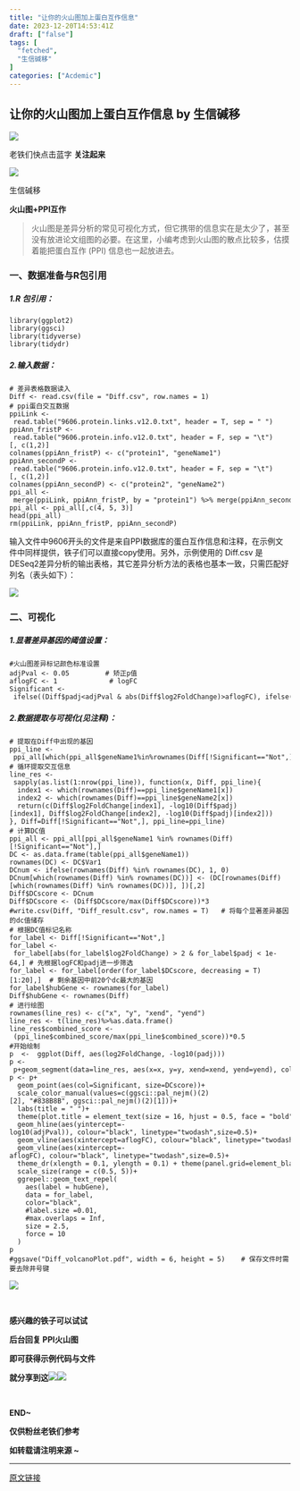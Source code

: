```yaml
---
title: "让你的火山图加上蛋白互作信息"
date: 2023-12-20T14:53:41Z
draft: ["false"]
tags: [
  "fetched",
  "生信碱移"
]
categories: ["Acdemic"]
---
```

让你的火山图加上蛋白互作信息 by 生信碱移
------
<div><section data-tool="markdown编辑器" data-website="https://markdown.com.cn/editor"><section powered-by="xiumi.us"><section><section powered-by="xiumi.us"><section><section><section powered-by="xiumi.us"><section><section powered-by="xiumi.us"><section><img data-ratio="1.0324675324675325" data-src="https://mmbiz.qpic.cn/mmbiz_gif/lN9Tp5oiaqHFn9Rg6MwMU3ukMR9ROPh7bf7QWHEMwhUBUwSUKFsV8oK9noHic3jLaeJVQewHJcLq1cTXVAat35Tw/640?wx_fmt=gif&amp;tp=wxpic&amp;wxfrom=5&amp;wx_lazy=1" data-type="gif" data-w="154" src="https://mmbiz.qpic.cn/mmbiz_gif/lN9Tp5oiaqHFn9Rg6MwMU3ukMR9ROPh7bf7QWHEMwhUBUwSUKFsV8oK9noHic3jLaeJVQewHJcLq1cTXVAat35Tw/640?wx_fmt=gif&amp;tp=wxpic&amp;wxfrom=5&amp;wx_lazy=1"></section></section></section></section></section><section><section powered-by="xiumi.us"><section><p><span>老铁们快点击蓝字 <strong>关注起来</strong></span></p></section></section></section><section><section powered-by="xiumi.us"><section><section powered-by="xiumi.us"><section><img data-ratio="1.0324675324675325" data-src="https://mmbiz.qpic.cn/mmbiz_gif/lN9Tp5oiaqHFn9Rg6MwMU3ukMR9ROPh7bf7QWHEMwhUBUwSUKFsV8oK9noHic3jLaeJVQewHJcLq1cTXVAat35Tw/640?wx_fmt=gif&amp;tp=wxpic&amp;wxfrom=5&amp;wx_lazy=1" data-type="gif" data-w="154" src="https://mmbiz.qpic.cn/mmbiz_gif/lN9Tp5oiaqHFn9Rg6MwMU3ukMR9ROPh7bf7QWHEMwhUBUwSUKFsV8oK9noHic3jLaeJVQewHJcLq1cTXVAat35Tw/640?wx_fmt=gif&amp;tp=wxpic&amp;wxfrom=5&amp;wx_lazy=1"></section></section></section></section></section></section></section></section></section><section data-mpa-powered-by="yiban.io" data-darkmode-bgcolor-16095509242984="rgb(25, 25, 25)" data-darkmode-original-bgcolor-16095509242984="rgb(255, 255, 255)" data-style='white-space: normal; max-width: 100%; letter-spacing: 0.544px; text-size-adjust: auto; background-color: rgb(255, 255, 255); font-family: "Helvetica Neue", Helvetica, "Hiragino Sans GB", "Microsoft YaHei", Arial, sans-serif; box-sizing: border-box !important; overflow-wrap: break-word !important;'><section data-darkmode-bgcolor-16095509242984="rgb(25, 25, 25)" data-darkmode-original-bgcolor-16095509242984="rgb(255, 255, 255)"><section data-darkmode-bgcolor-16095509242984="rgb(25, 25, 25)" data-darkmode-original-bgcolor-16095509242984="rgb(255, 255, 255)"><section data-id="85660" data-custom="rgb(117, 117, 118)" data-color="rgb(117, 117, 118)" data-darkmode-bgcolor-16095509242984="rgb(25, 25, 25)" data-darkmode-original-bgcolor-16095509242984="rgb(255, 255, 255)"><section data-darkmode-bgcolor-16095509242984="rgb(25, 25, 25)" data-darkmode-original-bgcolor-16095509242984="rgb(255, 255, 255)"><section data-darkmode-bgcolor-16095509242984="rgb(25, 25, 25)" data-darkmode-original-bgcolor-16095509242984="rgb(255, 255, 255)"><section data-darkmode-bgcolor-16095509242984="rgb(25, 25, 25)" data-darkmode-original-bgcolor-16095509242984="rgb(255, 255, 255)"><section data-darkmode-bgcolor-16095509242984="rgb(25, 25, 25)" data-darkmode-original-bgcolor-16095509242984="rgb(255, 255, 255)"><section data-darkmode-bgcolor-16095509242984="rgb(25, 25, 25)" data-darkmode-original-bgcolor-16095509242984="rgb(255, 255, 255)"><section data-id="85660" data-custom="rgb(117, 117, 118)" data-color="rgb(117, 117, 118)" data-darkmode-bgcolor-16095509242984="rgb(25, 25, 25)" data-darkmode-original-bgcolor-16095509242984="rgb(255, 255, 255)"><section data-darkmode-bgcolor-16095509242984="rgb(25, 25, 25)" data-darkmode-original-bgcolor-16095509242984="rgb(255, 255, 255)" data-style="margin-top: 2em; padding-top: 0.5em; padding-bottom: 0.5em; max-width: 100%; border-style: solid none; text-decoration: inherit; border-top-color: rgb(204, 204, 204); border-bottom-color: rgb(204, 204, 204); border-top-width: 1px; border-bottom-width: 1px; box-sizing: border-box !important; overflow-wrap: break-word !important;"><p data-darkmode-bgcolor-16095509242984="rgb(25, 25, 25)" data-darkmode-original-bgcolor-16095509242984="rgb(255, 255, 255)"><span>生信碱移</span></p><section><strong>火山图+PPI互作</strong></section></section></section></section></section></section></section></section></section></section></section></section><blockquote data-type="2" data-url="" data-author-name="" data-content-utf8-length="68" data-source-title="" data-darkmode-bgcolor-16095509242984="rgb(25, 25, 25)" data-darkmode-original-bgcolor-16095509242984="rgb(255, 255, 255)" data-darkmode-color-16095509242984="rgba(163, 163, 163, 0.498)" data-darkmode-original-color-16095509242984="rgba(0, 0, 0, 0.498)" data-style='color: rgba(0, 0, 0, 0.498); white-space: normal; max-width: 100%; letter-spacing: 0.544px; font-family: -apple-system-font, system-ui, "Helvetica Neue", "PingFang SC", "Hiragino Sans GB", "Microsoft YaHei UI", "Microsoft YaHei", Arial, sans-serif; background-color: rgb(255, 255, 255); box-sizing: border-box !important; overflow-wrap: break-word !important;'><section><span>火山图是差异分析的常见可视化方式，但它携带的信息实在是太少了，甚至没有放进论文组图的必要。在这里，小编考虑到火山图的散点比较多，估摸着能把蛋白互作 (PPI) 信息也一起放进去。</span></section></blockquote></section><section data-tool="markdown编辑器" data-website="https://markdown.com.cn/editor"><h3 data-tool="markdown.com.cn编辑器"><span>一、数据准备与R包引用</span></h3><h5 data-tool="markdown.com.cn编辑器"><span>1.R 包引用</span>：</h5><pre data-tool="markdown.com.cn编辑器"><span></span><code><span>library</span>(ggplot2)<br><span>library</span>(ggsci)<br><span>library</span>(tidyverse)<br><span>library</span>(tidydr)<br></code></pre><h5 data-tool="markdown.com.cn编辑器"><span>2.输入数据</span>：</h5><pre data-tool="markdown.com.cn编辑器"><code><span># 差异表格数据读入</span><br>Diff &lt;- read.csv(file = <span>"Diff.csv"</span>, row.names = <span>1</span>)<br><span># ppi蛋白交互数据</span><br>ppiLink &lt;- read.table(<span>"9606.protein.links.v12.0.txt"</span>, header = <span>T</span>, sep = <span>" "</span>)<br>ppiAnn_fristP &lt;- read.table(<span>"9606.protein.info.v12.0.txt"</span>, header = <span>F</span>, sep = <span>"\t"</span>)[, c(<span>1</span>,<span>2</span>)]<br>colnames(ppiAnn_fristP) &lt;- c(<span>"protein1"</span>, <span>"geneName1"</span>)<br>ppiAnn_secondP &lt;- read.table(<span>"9606.protein.info.v12.0.txt"</span>, header = <span>F</span>, sep = <span>"\t"</span>)[, c(<span>1</span>,<span>2</span>)]<br>colnames(ppiAnn_secondP) &lt;- c(<span>"protein2"</span>, <span>"geneName2"</span>)<br>ppi_all &lt;- merge(ppiLink, ppiAnn_fristP, by = <span>"protein1"</span>) %&gt;% merge(ppiAnn_secondP, by = <span>"protein2"</span>)<br>ppi_all &lt;- ppi_all[,c(<span>4</span>, <span>5</span>, <span>3</span>)]<br>head(ppi_all)<br>rm(ppiLink, ppiAnn_fristP, ppiAnn_secondP)<br></code></pre><section>输入文件中9606开头的文件是来自PPI数据库的蛋白互作信息和注释，在示例文件中同样提供，铁子们可以直接copy使用。另外，示例使用的 <span>Diff.csv</span> 是 DESeq2差异分析的输出表格，其它差异分析方法的表格也基本一致，只需匹配好列名（表头如下）：</section><p><img data-galleryid="" data-imgfileid="100007976" data-ratio="0.6928934010152284" data-s="300,640" data-src="https://mmbiz.qpic.cn/sz_mmbiz_png/LvUIqvYKCeW7dtFG1dJq7n9niaYSTvwibfeWhQiaHYMcmy49sFwxp9dPW4lomRc8yDSgTRPGBGktXxhgKAf8au3Mw/640?wx_fmt=png&amp;from=appmsg" data-type="png" data-w="788" src="https://mmbiz.qpic.cn/sz_mmbiz_png/LvUIqvYKCeW7dtFG1dJq7n9niaYSTvwibfeWhQiaHYMcmy49sFwxp9dPW4lomRc8yDSgTRPGBGktXxhgKAf8au3Mw/640?wx_fmt=png&amp;from=appmsg"></p><h3 data-tool="markdown.com.cn编辑器"><span>二、可视化</span></h3><h5 data-tool="markdown.com.cn编辑器"><span>1.显著差异基因的阈值设置</span>：</h5><pre data-tool="markdown.com.cn编辑器"><span></span><code><span>#火山图差异标记颜色标准设置</span><br>adjPval &lt;- <span>0.05</span>         <span># 矫正p值</span><br>aflogFC &lt;- <span>1</span>             <span># logFC</span><br>Significant &lt;- ifelse((Diff$padj&lt;adjPval &amp; abs(Diff$log2FoldChange)&gt;aflogFC), ifelse(Diff$log2FoldChange&gt;aflogFC,<span>"Up"</span>,<span>"Down"</span>), <span>"Not"</span>)<br></code></pre><h5 data-tool="markdown.com.cn编辑器"><span>2.数据提取与可视化(见注释)</span>：</h5><pre data-tool="markdown.com.cn编辑器"><span></span><code><span># 提取在Diff中出现的基因</span><br>ppi_line &lt;- ppi_all[which(ppi_all$geneName1%<span>in</span>%rownames(Diff[!Significant==<span>"Not"</span>,]) &amp; ppi_all$geneName2%<span>in</span>%rownames(Diff[!Significant==<span>"Not"</span>,])), ]<br><span># 循环提取交互信息</span><br>line_res &lt;- sapply(as.list(<span>1</span>:nrow(ppi_line)), <span>function</span>(x, Diff, ppi_line){<br>  index1 &lt;- which(rownames(Diff)==ppi_line$geneName1[x])<br>  index2 &lt;- which(rownames(Diff)==ppi_line$geneName2[x])<br>  <span>return</span>(c(Diff$log2FoldChange[index1], -log10(Diff$padj)[index1], Diff$log2FoldChange[index2], -log10(Diff$padj)[index2]))<br>}, Diff=Diff[!Significant==<span>"Not"</span>,], ppi_line=ppi_line)<br><span># 计算DC值</span><br>ppi_all &lt;- ppi_all[ppi_all$geneName1 %<span>in</span>% rownames(Diff)[!Significant==<span>"Not"</span>],]<br>DC &lt;- as.data.frame(table(ppi_all$geneName1))<br>rownames(DC) &lt;- DC$Var1<br>DCnum &lt;- ifelse(rownames(Diff) %<span>in</span>% rownames(DC), <span>1</span>, <span>0</span>)<br>DCnum[which(rownames(Diff) %<span>in</span>% rownames(DC))] &lt;- (DC[rownames(Diff)[which(rownames(Diff) %<span>in</span>% rownames(DC))], ])[,<span>2</span>]<br>Diff$DCscore &lt;- DCnum<br>Diff$DCscore &lt;- (Diff$DCscore/max(Diff$DCscore))*<span>3</span><br><span>#write.csv(Diff, "Diff_result.csv", row.names = T)   # 将每个显著差异基因的dc值储存</span><br><span># 根据DC值标记名称</span><br>for_label &lt;- Diff[!Significant==<span>"Not"</span>,]<br>for_label &lt;- for_label[abs(for_label$log2FoldChange) &gt; <span>2</span> &amp; for_label$padj &lt; <span>1e-64</span>,] <span># 先根据logFC和padj进一步筛选</span><br>for_label &lt;- for_label[order(for_label$DCscore, decreasing = <span>T</span>)[<span>1</span>:<span>20</span>],]  <span># 剩余基因中前20个dc最大的基因</span><br>for_label$hubGene &lt;- rownames(for_label)<br>Diff$hubGene &lt;- rownames(Diff)<br><span># 进行绘图</span><br>rownames(line_res) &lt;- c(<span>"x"</span>, <span>"y"</span>, <span>"xend"</span>, <span>"yend"</span>)<br>line_res &lt;- t(line_res)%&gt;%as.data.frame()<br>line_res$combined_score &lt;- (ppi_line$combined_score/max(ppi_line$combined_score))*<span>0.5</span><br><span>#开始绘制</span><br>p  &lt;-  ggplot(Diff, aes(log2FoldChange, -log10(padj)))<br>p &lt;- p+geom_segment(data=line_res, aes(x=x, y=y, xend=xend, yend=yend), color=<span>"yellow3"</span>, size=<span>0.3</span>, alpha=<span>0.1</span>)<br>p &lt;- p+<br>  geom_point(aes(col=Significant, size=DCscore))+<br>  scale_color_manual(values=c(ggsci::pal_nejm()(<span>2</span>)[<span>2</span>], <span>"#838B8B"</span>, ggsci::pal_nejm()(<span>2</span>)[<span>1</span>]))+<br>  labs(title = <span>" "</span>)+<br>  theme(plot.title = element_text(size = <span>16</span>, hjust = <span>0.5</span>, face = <span>"bold"</span>))+<br>  geom_hline(aes(yintercept=-log10(adjPval)), colour=<span>"black"</span>, linetype=<span>"twodash"</span>,size=<span>0.5</span>)+<br>  geom_vline(aes(xintercept=aflogFC), colour=<span>"black"</span>, linetype=<span>"twodash"</span>,size=<span>0.5</span>)+<br>  geom_vline(aes(xintercept=-aflogFC), colour=<span>"black"</span>, linetype=<span>"twodash"</span>,size=<span>0.5</span>)+<br>  theme_dr(xlength = <span>0.1</span>, ylength = <span>0.1</span>) + theme(panel.grid=element_blank())+<br>  scale_size(range = c(<span>0.5</span>, <span>5</span>))+<br>  ggrepel::geom_text_repel(<br>    aes(label = hubGene),<br>    data = for_label,<br>    color=<span>"black"</span>,<br>    <span>#label.size =0.01, </span><br>    <span>#max.overlaps = Inf,</span><br>    size = <span>2.5</span>,<br>    force = <span>10</span><br>  )<br>p<br><span>#ggsave("Diff_volcanoPlot.pdf", width = 6, height = 5)    # 保存文件时需要去除井号键</span><span></span></code></pre></section><section data-tool="markdown编辑器" data-website="https://markdown.com.cn/editor"><section><img data-backh="428" data-backw="518" data-galleryid="" data-imgfileid="100007983" data-ratio="0.8258655804480651" data-s="300,640" data-src="https://mmbiz.qpic.cn/sz_mmbiz_png/LvUIqvYKCeW7dtFG1dJq7n9niaYSTvwibfX0zuam5Ob45xPzO0T3GzxrsNE8e3KHrSGzB6wIUPiahJeJsUCia21fAQ/640?wx_fmt=png&amp;from=appmsg" data-type="png" data-w="982" src="https://mmbiz.qpic.cn/sz_mmbiz_png/LvUIqvYKCeW7dtFG1dJq7n9niaYSTvwibfX0zuam5Ob45xPzO0T3GzxrsNE8e3KHrSGzB6wIUPiahJeJsUCia21fAQ/640?wx_fmt=png&amp;from=appmsg"></section><p><span><strong><span><strong><span><br></span></strong></span></strong></span></p><p><span><strong><span><strong><span>感兴趣的铁子可以试试</span></strong></span></strong></span></p><p><span><strong><span><strong><span>后台回复 </span></strong></span></strong></span><span><strong><span><strong>PPI火山图</strong></span></strong></span><span><strong><span><strong><span> </span></strong></span></strong></span><span><strong><span><strong><span></span></strong></span></strong></span></p><p><span><strong><span><strong><span><strong><span><strong><span>即可获得示例代码与文件</span></strong></span></strong></span></strong></span></strong></span></p><p><span><strong><span><strong><span><strong><span><strong><span>就分享到这<img data-src="https://res.wx.qq.com/t/wx_fed/we-emoji/res/v1.3.10/assets/newemoji/Yellowdog.png" data-ratio="1" data-w="128" src="https://res.wx.qq.com/t/wx_fed/we-emoji/res/v1.3.10/assets/newemoji/Yellowdog.png"><img data-src="https://res.wx.qq.com/t/wx_fed/we-emoji/res/v1.3.10/assets/newemoji/smiley_83b.png" data-ratio="1" data-w="128" src="https://res.wx.qq.com/t/wx_fed/we-emoji/res/v1.3.10/assets/newemoji/smiley_83b.png"><br></span></strong></span></strong></span></strong></span></strong></span></p><p><br></p><section><mp-common-profile data-pluginname="mpprofile" data-id="MzkyNTIzMzYyMA==" data-headimg="http://mmbiz.qpic.cn/mmbiz_png/LvUIqvYKCeXYZNMxRMnjiaicO2a27jDZ2FgQga8TdeQcsGRJRIn2IInkKtfcbbMXOBSViaPXpTOBulUlNzd11pzow/300?wx_fmt=png&amp;wxfrom=19" data-nickname="生信碱移" data-alias="liudoufu307" data-signature="春来秋至，分享我的所见与所识" data-from="2" data-is_biz_ban="0" data-origin_num="265" data-isban="0" data-biz_account_status="0" data-index="0"></mp-common-profile></section><section><strong><span>END~</span></strong><br></section><p><span><strong>仅供粉丝老铁们参考</strong></span><strong></strong></p><p><strong>如转载请注明来源 ~</strong></p></section><p><mp-style-type data-value="3"></mp-style-type></p></div>  
<hr>
<a href="https://mp.weixin.qq.com/s/6Bl24lA5HKRnDPpRPh5sCg",target="_blank" rel="noopener noreferrer">原文链接</a>
